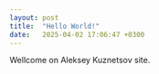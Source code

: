 ```yaml
---
layout: post
title:  "Hello World!"
date:   2025-04-02 17:06:47 +0300
---
```

Wellcome on Aleksey Kuznetsov site.
